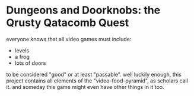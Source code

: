 # Dungeons and Doorknobs: the Qrusty Qatacomb Quest
everyone knows that all video games must include:
* levels
* a frog
* lots of doors

to be considered "good" or at least "passable". well luckily enough, this project contains all elements of the "video-food-pyramid", as scholars call it. and someday this game might even have other things in it too.
